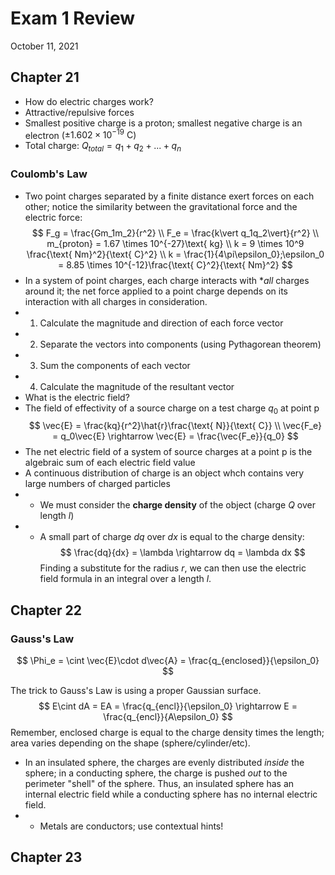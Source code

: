 # Exam 1 Review
October 11, 2021

## Chapter 21
- How do electric charges work?
- Attractive/repulsive forces
- Smallest positive charge is a proton; smallest negative charge is an electron ($\pm 1.602 \times 10^{-19}\text{ C}$)
- Total charge: $Q_{total} = q_1 + q_2 + ... + q_n$
### Coulomb's Law
- Two point charges separated by a finite distance exert forces on each other; notice the similarity between the gravitational force and the electric force:
$$
F_g = \frac{Gm_1m_2}{r^2} \\
F_e = \frac{k\vert q_1q_2\vert}{r^2} \\
m_{proton} = 1.67 \times 10^{-27}\text{ kg} \\
k = 9 \times 10^9 \frac{\text{ Nm}^2}{\text{ C}^2} \\
k = \frac{1}{4\pi\epsilon_0};\epsilon_0 = 8.85 \times 10^{-12}\frac{\text{ C}^2}{\text{ Nm}^2}
$$
- In a system of point charges, each charge interacts with **all* charges around it; the net force applied to a point charge depends on its interaction with all charges in consideration.
- 1. Calculate the magnitude and direction of each force vector
- 2. Separate the vectors into components (using Pythagorean theorem)
- 3. Sum the components of each vector
- 4. Calculate the magnitude of the resultant vector
- What is the electric field?
- The field of effectivity of a source charge on a test charge $q_0$ at point p
$$
\vec{E} = \frac{kq}{r^2}\hat{r}\frac{\text{ N}}{\text{ C}} \\
\vec{F_e} = q_0\vec{E} \rightarrow \vec{E} = \frac{\vec{F_e}}{q_0}
$$
- The net electric field of a system of source charges at a point p is the algebraic sum of each electric field value
- A continuous distribution of charge is an object whch contains very large numbers of charged particles
- - We must consider the **charge density** of the object (charge $Q$ over length $l$)
- - A small part of charge $dq$ over $dx$ is equal to the charge density:
$$ \frac{dq}{dx} = \lambda \rightarrow dq = \lambda dx $$
Finding a substitute for the radius $r$, we can then use the electric field formula in an integral over a length $l$.

## Chapter 22
### Gauss's Law
$$
\Phi_e = \cint \vec{E}\cdot d\vec{A} = \frac{q_{enclosed}}{\epsilon_0}
$$

The trick to Gauss's Law is using a proper Gaussian surface.
$$
E\cint dA = EA = \frac{q_{encl}}{\epsilon_0} \rightarrow E = \frac{q_{encl}}{A\epsilon_0}
$$
Remember, enclosed charge is equal to the charge density times the length; area varies depending on the shape (sphere/cylinder/etc).

- In an insulated sphere, the charges are evenly distributed *inside* the sphere; in a conducting sphere, the charge is pushed *out* to the perimeter "shell" of the sphere. Thus, an insulated sphere has an internal electric field while a conducting sphere has no internal electric field.
- - Metals are conductors; use contextual hints!

## Chapter 23
